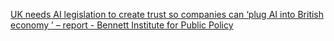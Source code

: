 [UK needs AI legislation to create trust so companies can ‘plug AI into British economy ’ – report - Bennett Institute for Public Policy](https://qi.tc/qi/119606)